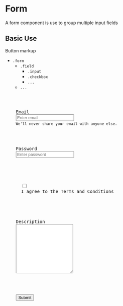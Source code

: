 # Form

A form component is use to group multiple input fields

## Basic Use

Button markup

- `.form`
  - `.field`
    - `.input`
    - `.checkbox`
    - `...`
  - `...`

<snippeter>
<pre>
<form class="form" autocomplete="off">
  <div class="field">
    <label for="exampleEmail1" class="field-label">Email</label>
    <input id="exampleEmail1" type="text" placeholder="Enter email" class="input">
    <small class="field-text">We'll never share your email with anyone else.</small>
  </div>
  <div class="field">
    <label for="examplePassword1" class="field-label">Password</label>
    <input id="examplePassword1" type="password" placeholder="Enter password" class="input">
  </div>
  <div class="field">
    <label class="checkbox">
      <input type="checkbox" class="checkbox-input">
      <span class="checkbox-label">I agree to the Terms and Conditions</span>
    </label>
  </div>
  <div class="field">
    <label for="exampleTextarea1" class="field-label">Description</label>
    <textarea name="description-textarea" id="exampleTextarea1" class="textarea" rows="10"></textarea>
  </div>
  <div class="field">
    <button class="button">Submit</button>
  </div>
</form>
</pre>
</snippeter>
